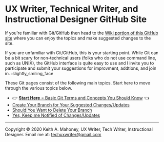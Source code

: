 # UX Writer, Technical Writer, and Instructional Designer GitHub Site

If you're familiar with Git/GitHub then head to the [Wiki portion of this GitHub site](https://github.com/techuxwriter/UX-Tech-Writer-IsD-GitHub/wiki) where you can enjoy the topics and make suggested changes to the site.   

If you are unfamiliar with Git/GitHub, this is your starting point. While Git can be a bit scary for non-technical users (folks who do not use command line, such as UNIX), the GitHub interface is quite easy to use and I invite you to participate and submit your suggestions for improvment, addtions, and join in. :slightly_smiling_face

These Git pages consist of the following main topics. Start here to move through the various topics below.

* :point_right: [**Start Here** = Basic Git Terms and Concepts You Should Know](z_concepts.md) :point_left:
* [Create Your Branch for Your Suggested Changes/Updates](z_create-your-branch.md)
* [Should You Want to Delete Your Branch](z_remove-your-branch.md)
* [Yes, Keep  me Notified of Changes/Updates](z_yes-get-notifications.md)

----------------------

Copyright © 2020 Keith A. Mahoney, UX Writer, Tech Writer, Instructional Designer. Email me at: techuxwriter@gmail.com
